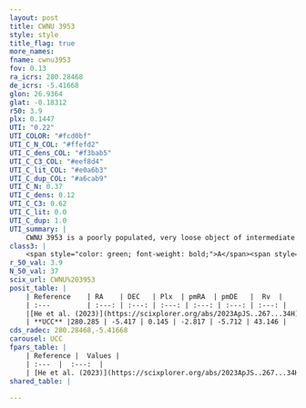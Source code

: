 ```yaml
---
layout: post
title: CWNU 3953
style: style
title_flag: true
more_names: 
fname: cwnu3953
fov: 0.13
ra_icrs: 280.28468
de_icrs: -5.41668
glon: 26.9364
glat: -0.18312
r50: 3.9
plx: 0.1447
UTI: "0.22"
UTI_COLOR: "#fcd0bf"
UTI_C_N_COL: "#ffefd2"
UTI_C_dens_COL: "#f3bab5"
UTI_C_C3_COL: "#eef8d4"
UTI_C_lit_COL: "#e0a6b3"
UTI_C_dup_COL: "#a6cab9"
UTI_C_N: 0.37
UTI_C_dens: 0.12
UTI_C_C3: 0.62
UTI_C_lit: 0.0
UTI_C_dup: 1.0
UTI_summary: |
    CWNU 3953 is a poorly populated, very loose object of intermediate C3 quality. It was recently reported in the literature.
class3: |
    <span style="color: green; font-weight: bold;">A</span><span style="color: red; font-weight: bold;">C</span>
r_50_val: 3.9
N_50_val: 37
scix_url: CWNU%203953
posit_table: |
    | Reference    | RA    | DEC   | Plx  | pmRA  | pmDE   |  Rv  |
    | :---         | :---: | :---: | :---: | :---: | :---: | :---: |
    |[He et al. (2023)](https://scixplorer.org/abs/2023ApJS..267...34H) | 280.284 | -5.396 | 0.137 | -2.853 | -5.716 | -- |
    | **UCC** |280.285 | -5.417 | 0.145 | -2.817 | -5.712 | 43.146 | 
cds_radec: 280.28468,-5.41668
carousel: UCC
fpars_table: |
    | Reference |  Values |
    | :---  |  :---:  |
    | [He et al. (2023)](https://scixplorer.org/abs/2023ApJS..267...34H) | `A0=9.5, m-M=14.45, logA=6.2` |
shared_table: |
    
---
```

